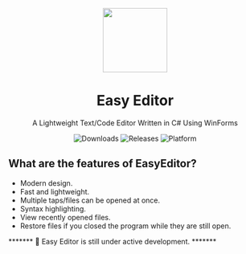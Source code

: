 <p align="center">
  <img width="128" align="center" src="EasyEditor.ico">
</p>
<h1 align="center">
  Easy Editor
</h1>
<p align="center">
  A Lightweight Text/Code Editor Written in C# Using WinForms
</p>
<p align="center">
  <a style="text-decoration:none">
    <img src="https://img.shields.io/github/downloads/ElectroGamesYT/EasyEditor/total" alt="Downloads" />
  </a>
  <a style="text-decoration:none" href="https://github.com/ElectroGamesYT/EasyEditor/releases">
    <img src="https://img.shields.io/github/v/release/ElectroGamesYT/EasyEditor?include_prereleases" alt="Releases" />
  </a>
  <a style="text-decoration:none">
    <img src="https://img.shields.io/badge/platform-windows-blue" alt="Platform" />
  </a>
</p>

## What are the features of EasyEditor?

* Modern design.
* Fast and lightweight.
* Multiple taps/files can be opened at once.
* Syntax highlighting.
* View recently opened files.
* Restore files if you closed the program while they are still open.

******* 📣 Easy Editor is still under active development. *******
